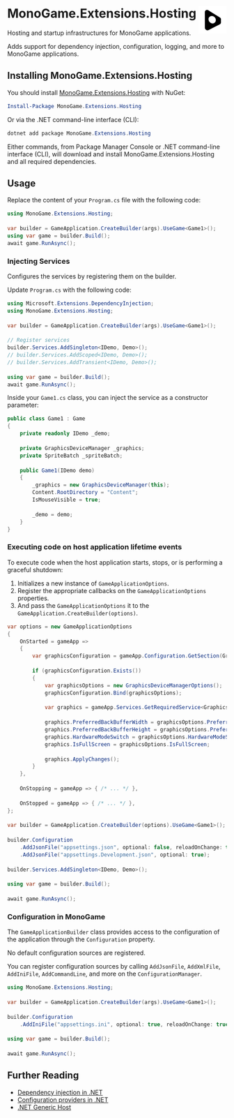 # MonoGame.Extensions.Hosting <img src ="./assets/logo/logo_128x128.png" width="64px" alt="dotnet bot in space" align ="right">

Hosting and startup infrastructures for MonoGame applications.

Adds support for dependency injection, configuration, logging, and more to MonoGame applications.

## Installing MonoGame.Extensions.Hosting

You should install [MonoGame.Extensions.Hosting](https://www.nuget.org/packages/MonoGame.Extensions.Hosting) with NuGet:

```powershell
Install-Package MonoGame.Extensions.Hosting
```

Or via the .NET command-line interface (CLI):

```powershell
dotnet add package MonoGame.Extensions.Hosting
```

Either commands, from Package Manager Console or .NET command-line interface (CLI), will download and install MonoGame.Extensions.Hosting and all required dependencies.

## Usage

Replace the content of your `Program.cs` file with the following code:

```csharp
using MonoGame.Extensions.Hosting;

var builder = GameApplication.CreateBuilder(args).UseGame<Game1>();
using var game = builder.Build();
await game.RunAsync();
```

### Injecting Services

Configures the services by registering them on the builder.

Update `Program.cs` with the following code:

```csharp
using Microsoft.Extensions.DependencyInjection;
using MonoGame.Extensions.Hosting;

var builder = GameApplication.CreateBuilder(args).UseGame<Game1>();

// Register services
builder.Services.AddSingleton<IDemo, Demo>();
// builder.Services.AddScoped<IDemo, Demo>();
// builder.Services.AddTransient<IDemo, Demo>();

using var game = builder.Build();
await game.RunAsync();
```

Inside your `Game1.cs` class, you can inject the service as a constructor parameter:

```csharp
public class Game1 : Game
{
    private readonly IDemo _demo;

    private GraphicsDeviceManager _graphics;
    private SpriteBatch _spriteBatch;

    public Game1(IDemo demo)
    {
        _graphics = new GraphicsDeviceManager(this);
        Content.RootDirectory = "Content";
        IsMouseVisible = true;

        _demo = demo;
    }
}
```

### Executing code on host application lifetime events

To execute code when the host application starts, stops, or is performing a graceful shutdown:

1. Initializes a new instance of `GameApplicationOptions`.
2. Register the appropriate callbacks on the `GameApplicationOptions` properties.
3. And pass the `GameApplicationOptions` it to the `GameApplication.CreateBuilder(options)`.

```csharp
var options = new GameApplicationOptions
{
    OnStarted = gameApp =>
    {
        var graphicsConfiguration = gameApp.Configuration.GetSection(GraphicsDeviceManagerOptions.GraphicsDeviceManager);

        if (graphicsConfiguration.Exists())
        {
            var graphicsOptions = new GraphicsDeviceManagerOptions();
            graphicsConfiguration.Bind(graphicsOptions);

            var graphics = gameApp.Services.GetRequiredService<GraphicsDeviceManager>();

            graphics.PreferredBackBufferWidth = graphicsOptions.PreferredBackBufferWidth;
            graphics.PreferredBackBufferHeight = graphicsOptions.PreferredBackBufferHeight;
            graphics.HardwareModeSwitch = graphicsOptions.HardwareModeSwitch;
            graphics.IsFullScreen = graphicsOptions.IsFullScreen;

            graphics.ApplyChanges();
        }
    },

    OnStopping = gameApp => { /* ... */ },

    OnStopped = gameApp => { /* ... */ },
};

var builder = GameApplication.CreateBuilder(options).UseGame<Game1>();

builder.Configuration
    .AddJsonFile("appsettings.json", optional: false, reloadOnChange: true)
    .AddJsonFile("appsettings.Development.json", optional: true);

builder.Services.AddSingleton<IDemo, Demo>();

using var game = builder.Build();

await game.RunAsync();
```

### Configuration in MonoGame

The `GameApplicationBuilder` class provides access to the configuration of the application through the `Configuration` property.

No default configuration sources are registered.

You can register configuration sources by calling `AddJsonFile`, `AddXmlFile`, `AddIniFile`, `AddCommandLine`, and more on the `ConfigurationManager`.

```csharp
using MonoGame.Extensions.Hosting;

var builder = GameApplication.CreateBuilder(args).UseGame<Game1>();

builder.Configuration
    .AddIniFile("appsettings.ini", optional: true, reloadOnChange: true);

using var game = builder.Build();

await game.RunAsync();
```

## Further Reading

- [Dependency injection in .NET](https://learn.microsoft.com/en-us/dotnet/core/extensions/dependency-injection)
- [Configuration providers in .NET](https://learn.microsoft.com/en-us/dotnet/core/extensions/configuration-providers)
- [.NET Generic Host](https://learn.microsoft.com/en-us/dotnet/core/extensions/generic-host)
